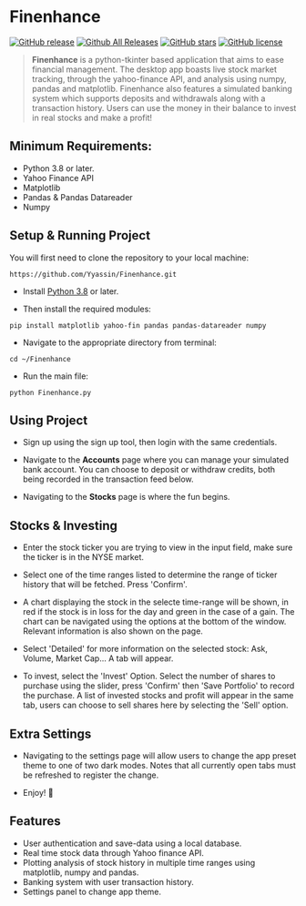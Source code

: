 # Finenhance
[![GitHub release](https://img.shields.io/github/v/release/Yyassin/Finenhance.svg?colorB=97CA00?label=version)](https://github.com/Yyassin/Finenhance/releases/latest) [![Github All Releases](https://img.shields.io/github/downloads/Yyassin/Finenhance/total.svg?colorB=97CA00)](https://github.com/Yyassin/Finenhance/releases) [![GitHub stars](https://img.shields.io/github/stars/Yyassin/Finenhance.svg?colorB=007EC6)](https://github.com/Yyassin/Finenhance/stargazers)  [![GitHub license](https://img.shields.io/badge/license-MIT-blue.svg)](https://raw.githubusercontent.com/Yyassin/Finenhance/master/LICENSE)

> **Finenhance** is a python-tkinter based application that aims to ease financial management. The desktop app boasts live stock market tracking, through the yahoo-finance API, and
analysis using numpy, pandas and matplotlib. Finenhance also features a simulated banking system which supports deposits and withdrawals along with a transaction history. Users can use the
money in their balance to invest in real stocks and make a profit!

<!--- Supports all major media players, including full **Spotify**, **Google Play Music Desktop Player** and **Chrome/Firefox webplayer** support (thanks to **[@tjhrulz](https://github.com/tjhrulz)** and **[@khanhas](https://github.com/khanhas)**)  for the amazing plugins used in this skin). --->

## Minimum Requirements:
 - Python 3.8 or later.
 - Yahoo Finance API
 - Matplotlib
 - Pandas & Pandas Datareader
 - Numpy
 
## Setup & Running Project
You will first need to clone the repository to your local machine:
```
https://github.com/Yyassin/Finenhance.git
```

* Install [Python 3.8](https://www.python.org/downloads/) or later.

* Then install the required modules: 

```
pip install matplotlib yahoo-fin pandas pandas-datareader numpy
```

* Navigate to the appropriate directory from terminal:
```
cd ~/Finenhance
```

* Run the main file:
```
python Finenhance.py
```


## Using Project

* Sign up using the sign up tool, then login with the same credentials.

* Navigate to the **Accounts** page where you can manage your simulated bank account. You can choose to deposit or withdraw credits, both being recorded in the transaction feed below.

* Navigating to the **Stocks** page is where the fun begins.

## Stocks & Investing

* Enter the stock ticker you are trying to view in the input field, make sure the ticker is in the NYSE market.

* Select one of the time ranges listed to determine the range of ticker history that will be fetched. Press 'Confirm'.

* A chart displaying the stock in the selecte time-range will be shown, in red if the stock is in loss for the day
and green in the case of a gain. The chart can be navigated using the options at the bottom of the window. Relevant information is also shown on the page.

* Select 'Detailed' for more information on the selected stock: Ask, Volume, Market Cap... A tab will appear.

* To invest, select the 'Invest' Option. Select the number of shares to purchase using the slider, press 'Confirm' then 'Save Portfolio'
to record the purchase. A list of invested stocks and profit will appear in the same tab, users can choose to sell shares here
by selecting the 'Sell' option.

## Extra Settings

* Navigating to the settings page will allow users to change the app preset theme to one of two dark modes. Notes that 
all currently open tabs must be refreshed to register the change.

 * Enjoy! 🎉


## Features
- User authentication and save-data using a local database.
- Real time stock data through Yahoo finance API.
- Plotting analysis of stock history in multiple time ranges using matplotlib, numpy and pandas.
- Banking system with user transaction history.
- Settings panel to change app theme.
